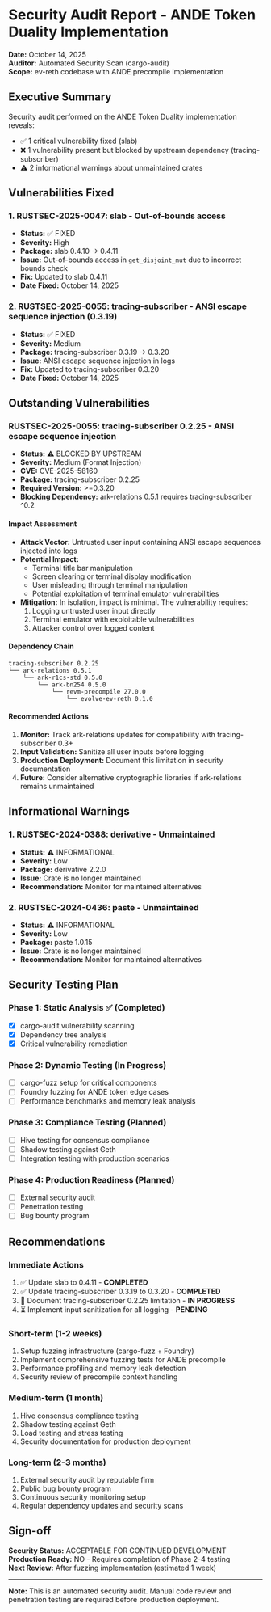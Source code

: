 # Security Audit Report - ANDE Token Duality Implementation

**Date:** October 14, 2025  
**Auditor:** Automated Security Scan (cargo-audit)  
**Scope:** ev-reth codebase with ANDE precompile implementation

## Executive Summary

Security audit performed on the ANDE Token Duality implementation reveals:
- ✅ 1 critical vulnerability fixed (slab)
- ❌ 1 vulnerability present but blocked by upstream dependency (tracing-subscriber)
- ⚠️ 2 informational warnings about unmaintained crates

## Vulnerabilities Fixed

### 1. RUSTSEC-2025-0047: slab - Out-of-bounds access
- **Status:** ✅ FIXED
- **Severity:** High
- **Package:** slab 0.4.10 → 0.4.11
- **Issue:** Out-of-bounds access in `get_disjoint_mut` due to incorrect bounds check
- **Fix:** Updated to slab 0.4.11
- **Date Fixed:** October 14, 2025

### 2. RUSTSEC-2025-0055: tracing-subscriber - ANSI escape sequence injection (0.3.19)
- **Status:** ✅ FIXED
- **Severity:** Medium
- **Package:** tracing-subscriber 0.3.19 → 0.3.20
- **Issue:** ANSI escape sequence injection in logs
- **Fix:** Updated to tracing-subscriber 0.3.20
- **Date Fixed:** October 14, 2025

## Outstanding Vulnerabilities

### RUSTSEC-2025-0055: tracing-subscriber 0.2.25 - ANSI escape sequence injection
- **Status:** ⚠️ BLOCKED BY UPSTREAM
- **Severity:** Medium (Format Injection)
- **CVE:** CVE-2025-58160
- **Package:** tracing-subscriber 0.2.25
- **Required Version:** >=0.3.20
- **Blocking Dependency:** ark-relations 0.5.1 requires tracing-subscriber ^0.2

#### Impact Assessment
- **Attack Vector:** Untrusted user input containing ANSI escape sequences injected into logs
- **Potential Impact:**
  - Terminal title bar manipulation
  - Screen clearing or terminal display modification
  - User misleading through terminal manipulation
  - Potential exploitation of terminal emulator vulnerabilities
- **Mitigation:** In isolation, impact is minimal. The vulnerability requires:
  1. Logging untrusted user input directly
  2. Terminal emulator with exploitable vulnerabilities
  3. Attacker control over logged content

#### Dependency Chain
```
tracing-subscriber 0.2.25
└── ark-relations 0.5.1
    └── ark-r1cs-std 0.5.0
        └── ark-bn254 0.5.0
            └── revm-precompile 27.0.0
                └── evolve-ev-reth 0.1.0
```

#### Recommended Actions
1. **Monitor:** Track ark-relations updates for compatibility with tracing-subscriber 0.3+
2. **Input Validation:** Sanitize all user inputs before logging
3. **Production Deployment:** Document this limitation in security documentation
4. **Future:** Consider alternative cryptographic libraries if ark-relations remains unmaintained

## Informational Warnings

### 1. RUSTSEC-2024-0388: derivative - Unmaintained
- **Status:** ⚠️ INFORMATIONAL
- **Severity:** Low
- **Package:** derivative 2.2.0
- **Issue:** Crate is no longer maintained
- **Recommendation:** Monitor for maintained alternatives

### 2. RUSTSEC-2024-0436: paste - Unmaintained
- **Status:** ⚠️ INFORMATIONAL
- **Severity:** Low
- **Package:** paste 1.0.15
- **Issue:** Crate is no longer maintained
- **Recommendation:** Monitor for maintained alternatives

## Security Testing Plan

### Phase 1: Static Analysis ✅ (Completed)
- [x] cargo-audit vulnerability scanning
- [x] Dependency tree analysis
- [x] Critical vulnerability remediation

### Phase 2: Dynamic Testing (In Progress)
- [ ] cargo-fuzz setup for critical components
- [ ] Foundry fuzzing for ANDE token edge cases
- [ ] Performance benchmarks and memory leak analysis

### Phase 3: Compliance Testing (Planned)
- [ ] Hive testing for consensus compliance
- [ ] Shadow testing against Geth
- [ ] Integration testing with production scenarios

### Phase 4: Production Readiness (Planned)
- [ ] External security audit
- [ ] Penetration testing
- [ ] Bug bounty program

## Recommendations

### Immediate Actions
1. ✅ Update slab to 0.4.11 - **COMPLETED**
2. ✅ Update tracing-subscriber 0.3.19 to 0.3.20 - **COMPLETED**
3. 🔄 Document tracing-subscriber 0.2.25 limitation - **IN PROGRESS**
4. ⏳ Implement input sanitization for all logging - **PENDING**

### Short-term (1-2 weeks)
1. Setup fuzzing infrastructure (cargo-fuzz + Foundry)
2. Implement comprehensive fuzzing tests for ANDE precompile
3. Performance profiling and memory leak detection
4. Security review of precompile context handling

### Medium-term (1 month)
1. Hive consensus compliance testing
2. Shadow testing against Geth
3. Load testing and stress testing
4. Security documentation for production deployment

### Long-term (2-3 months)
1. External security audit by reputable firm
2. Public bug bounty program
3. Continuous security monitoring setup
4. Regular dependency updates and security scans

## Sign-off

**Security Status:** ACCEPTABLE FOR CONTINUED DEVELOPMENT  
**Production Ready:** NO - Requires completion of Phase 2-4 testing  
**Next Review:** After fuzzing implementation (estimated 1 week)

---

**Note:** This is an automated security audit. Manual code review and penetration testing are required before production deployment.
